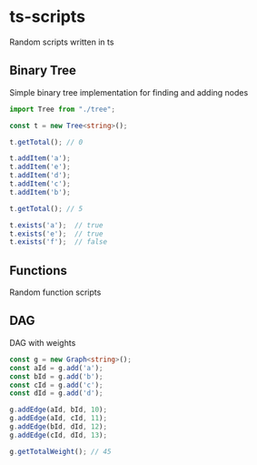 # ts-scripts
Random scripts written in ts

## Binary Tree
Simple binary tree implementation for finding and adding nodes

```typescript
import Tree from "./tree";

const t = new Tree<string>();

t.getTotal(); // 0

t.addItem('a');
t.addItem('e');
t.addItem('d');
t.addItem('c');
t.addItem('b');

t.getTotal(); // 5

t.exists('a');  // true
t.exists('e');  // true
t.exists('f');  // false
```

## Functions
Random function scripts

## DAG
DAG with weights

```typescript
const g = new Graph<string>();
const aId = g.add('a');
const bId = g.add('b');
const cId = g.add('c');
const dId = g.add('d');

g.addEdge(aId, bId, 10);
g.addEdge(aId, cId, 11);
g.addEdge(bId, dId, 12);
g.addEdge(cId, dId, 13);

g.getTotalWeight(); // 45
```

